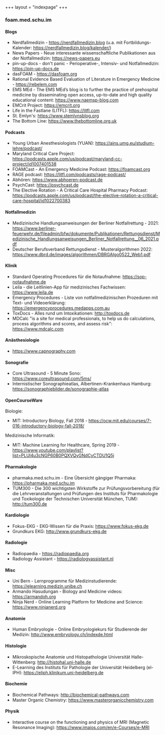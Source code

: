 +++
layout = "indexpage"
+++

### foam.med.schu.im

#### Blogs

* Nerdfallmedizin - https://nerdfallmedizin.blog (u.a. mit Fortbildungs-Kalender: https://nerdfallmedizin.blog/kalender/)
* News Papers - Neue interessante wissenschaftliche Publikationen aus der Notfallmedizin: https://news-papers.eu
* pin-up-docs - don't panic - Perioperative-, Intensiv- und Notfallmedizin: https://pin-up-docs.de
* dasFOAM - https://dasfoam.org
* Rational Evidence Based Evaluation of Literature in Emergency Medicine - https://rebelem.com
* EMS MEd - The EMS MEd’s blog is to further the practice of prehospital medicine by disseminating open access, up-to-date and high quality educational content: https://www.naemsp-blog.com
* EMCrit Project: https://emcrit.org
* Life in the Fastlane (LITFL): https://litfl.com
* St. Emlyn's: https://www.stemlynsblog.org
* The Bottom Line: https://www.thebottomline.org.uk

#### Podcasts

* Young Urban Anesthesiologists (YUAN): https://ains.umg.eu/studium-lehre/podcast/
* Maryland Critical Care Project: https://podcasts.apple.com/us/podcast/maryland-cc-project/id1007401538
* FOAMCast - An Emergency Medicine Podcast: https://foamcast.org
* RAGE podcast: https://litfl.com/podcasts/rage-podcast/
* Abhören: https://www.abhoeren-podcast.de
* PsychCast: https://psychcast.de
* The Elective Rotation - A Critical Care Hospital Pharmacy Podcast: https://podcasts.apple.com/us/podcast/the-elective-rotation-a-critical-care-hospital/id1022700383

#### Notfallmedizin

* Medizinische Handlungsanweisungen der Berliner Notfallrettung - 2021: https://www.berliner-feuerwehr.de/fileadmin/bfw/dokumente/Publikationen/Rettungsdienst/Medizinische_Handlungsanweisungen_Berliner_Notfallrettung__06_2021.pdf
* Deutscher Berufsverband Rettungsdienst - Musteralgorithmen 2022: https://www.dbrd.de/images/algorithmen/DBRGAlgo0522_Web1.pdf

#### Klinik

* Standard Operating Procedures für die Notaufnahme: https://sop-notaufnahme.de
* Leila - die Leitlinien-App für medizinisches Fachwissen: https://www.leila.de
* Emergency Procedures - Liste von notfallmedizinischen Prozeduren mit Text- und Videoerklärung: https://emergencyprocedures.medapps.com.au
* ToxDocs - Alles rund um Intoxikationen: http://toxdocs.de
* MDCalc "is a site for medical professionals, to help us do calculations, process algorithms and scores, and assess risk": https://www.mdcalc.com

#### Anästhesiologie

* https://www.capnography.com

#### Sonografie

* Core Ultrasound - 5 Minute Sono: https://www.coreultrasound.com/5ms/
* Internistischer Sonographieatlas, Albertinen-Krankenhaus Hamburg: https://sonographiebilder.de/sonographie-atlas

#### OpenCourseWare

Biologie:

* MIT: Introductory Biology, Fall 2018 - https://ocw.mit.edu/courses/7-016-introductory-biology-fall-2018/

Medizinische Informatik:

* MIT: Machine Learning for Healthcare, Spring 2019 - https://www.youtube.com/playlist?list=PLUl4u3cNGP60B0PQXVQyGNdCyCTDU1Q5j

#### Pharmakologie

* pharmaka.med.schu.im - Eine Übersicht gängiger Pharmaka: https://pharmaka.med.schu.im
* TUM300 - Die 300 wichtigsten Wirkstoffe zur Prüfungsvorbereitung (für die Lehrveranstaltungen und Prüfungen des Instituts für Pharmakologie und Toxikologie der Technischen Universität München, TUM): http://tum300.de

#### Kardiologie

* Fokus-EKG - EKG-Wissen für die Praxis: https://www.fokus-ekg.de
* Grundkurs EKG: http://www.grundkurs-ekg.de

#### Radiologie

* Radiopaedia - https://radiopaedia.org
* Radiology Assistant - https://radiologyassistant.nl

#### Misc

* Uni Bern - Lernprogramme für Medizinstudierende: https://elearning.medizin.unibe.ch
* Armando Hasudungan - Biology and Medicine videos: https://armandoh.org
* Ninja Nerd - Online Learning Platform for Medicine and Science: https://www.ninjanerd.org

#### Anatomie

* Human Embryologie - Online Embryologiekurs für Studierende der Medizin: http://www.embryology.ch/indexde.html

#### Histologie

* Mikroskopische Anatomie und Histopathologie Universität Halle-Wittenberg: http://histohal.uni-halle.de
* E-Learning des Instituts für Pathologie der Universität Heidelberg (el-IPH): https://eliph.klinikum.uni-heidelberg.de

#### Biochemie

* Biochemical Pathways: http://biochemical-pathways.com
* Master Organic Chemistry: https://www.masterorganicchemistry.com

#### Physik

* Interactive course on the functioning and physics of MRI (Magnetic Resonance Imaging): https://www.imaios.com/en/e-Courses/e-MRI
